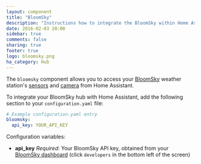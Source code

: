 ```yaml
---
layout: component
title: "BloomSky"
description: "Instructions how to integrate the BloomSky within Home Assistant."
date: 2016-02-03 20:00
sidebar: true
comments: false
sharing: true
footer: true
logo: bloomsky.png
ha_category: Hub
---
```



The `bloomsky` component allows you to access your [BloomSky](http://www.insteon.com/) weather station's [sensors](/components/sensor.bloomsky) and [camera](/components/camera.bloomsky) from Home Assistant.

To integrate your BloomSky hub with Home Assistant, add the following section to your `configuration.yaml` file:

```yaml
# Example configuration.yaml entry
bloomsky:
  api_key: YOUR_API_KEY
```

Configuration variables:

- **api_key** *Required*: Your BloomSky API key, obtained from your [BloomSky dashboard](https://dashboard.bloomsky.com) (click `developers` in the bottom left of the screen)
